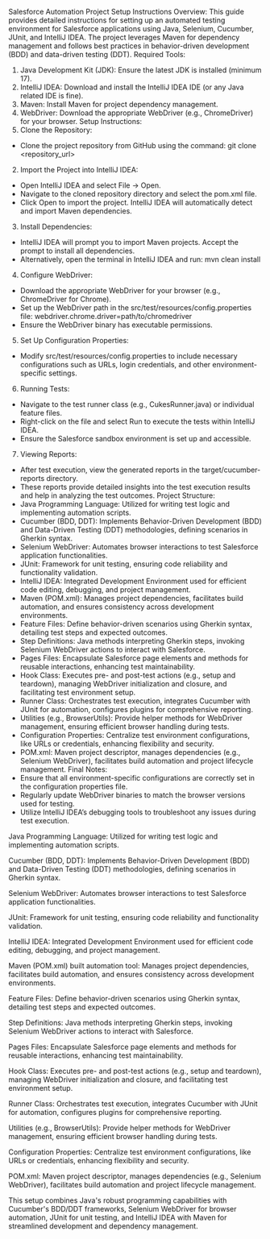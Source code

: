 Salesforce Automation Project Setup Instructions
Overview: This guide provides detailed instructions for setting up an automated testing environment for Salesforce applications using Java, Selenium, Cucumber, JUnit, and IntelliJ IDEA. 
The project leverages Maven for dependency management and follows best practices in behavior-driven development (BDD) and data-driven testing (DDT).
Required Tools:
1.	Java Development Kit (JDK): Ensure the latest JDK is installed (minimum 17).
2.	IntelliJ IDEA: Download and install the IntelliJ IDEA IDE (or any Java related IDE is fine).
3.	Maven: Install Maven for project dependency management.
4.	WebDriver: Download the appropriate WebDriver (e.g., ChromeDriver) for your browser.
Setup Instructions:
1.	Clone the Repository:
*	Clone the project repository from GitHub using the command:
git clone <repository_url>
2.	Import the Project into IntelliJ IDEA:
*	Open IntelliJ IDEA and select File -> Open.
*	Navigate to the cloned repository directory and select the pom.xml file.
*	Click Open to import the project. IntelliJ IDEA will automatically detect and import Maven dependencies.
3.	Install Dependencies:
*	IntelliJ IDEA will prompt you to import Maven projects. Accept the prompt to install all dependencies.
*	Alternatively, open the terminal in IntelliJ IDEA and run:
mvn clean install
4.	Configure WebDriver:
*	Download the appropriate WebDriver for your browser (e.g., ChromeDriver for Chrome).
*	Set up the WebDriver path in the src/test/resources/config.properties file:
webdriver.chrome.driver=path/to/chromedriver
*	Ensure the WebDriver binary has executable permissions.

5.	Set Up Configuration Properties:
*	Modify src/test/resources/config.properties to include necessary configurations such as URLs, login credentials, and other environment-specific settings.
6.	Running Tests:
*	Navigate to the test runner class (e.g., CukesRunner.java) or individual feature files.
*	Right-click on the file and select Run to execute the tests within IntelliJ IDEA.
*	Ensure the Salesforce sandbox environment is set up and accessible.
7.	Viewing Reports:
*	After test execution, view the generated reports in the target/cucumber-reports directory.
*	These reports provide detailed insights into the test execution results and help in analyzing the test outcomes.
Project Structure:
*	Java Programming Language: Utilized for writing test logic and implementing automation scripts.
*	Cucumber (BDD, DDT): Implements Behavior-Driven Development (BDD) and Data-Driven Testing (DDT) methodologies, defining scenarios in Gherkin syntax.
*	Selenium WebDriver: Automates browser interactions to test Salesforce application functionalities.
*	JUnit: Framework for unit testing, ensuring code reliability and functionality validation.
*	IntelliJ IDEA: Integrated Development Environment used for efficient code editing, debugging, and project management.
*	Maven (POM.xml): Manages project dependencies, facilitates build automation, and ensures consistency across development environments.
*	Feature Files: Define behavior-driven scenarios using Gherkin syntax, detailing test steps and expected outcomes.
*	Step Definitions: Java methods interpreting Gherkin steps, invoking Selenium WebDriver actions to interact with Salesforce.
*	Pages Files: Encapsulate Salesforce page elements and methods for reusable interactions, enhancing test maintainability.
*	Hook Class: Executes pre- and post-test actions (e.g., setup and teardown), managing WebDriver initialization and closure, and facilitating test environment setup.
*	Runner Class: Orchestrates test execution, integrates Cucumber with JUnit for automation, configures plugins for comprehensive reporting.
*	Utilities (e.g., BrowserUtils): Provide helper methods for WebDriver management, ensuring efficient browser handling during tests.
*	Configuration Properties: Centralize test environment configurations, like URLs or credentials, enhancing flexibility and security.
*	POM.xml: Maven project descriptor, manages dependencies (e.g., Selenium WebDriver), facilitates build automation and project lifecycle management.
Final Notes:
*	Ensure that all environment-specific configurations are correctly set in the configuration properties file.
*	Regularly update WebDriver binaries to match the browser versions used for testing.
*	Utilize IntelliJ IDEA’s debugging tools to troubleshoot any issues during test execution.

Java Programming Language: Utilized for writing test logic and implementing automation scripts.

Cucumber (BDD, DDT): Implements Behavior-Driven Development (BDD) and Data-Driven Testing (DDT) methodologies, defining scenarios in Gherkin syntax.

Selenium WebDriver: Automates browser interactions to test Salesforce application functionalities.

JUnit: Framework for unit testing, ensuring code reliability and functionality validation.

IntelliJ IDEA: Integrated Development Environment used for efficient code editing, debugging, and project management.

Maven (POM.xml) built automation tool: Manages project dependencies, facilitates build automation, and ensures consistency across development environments.

Feature Files: Define behavior-driven scenarios using Gherkin syntax, detailing test steps and expected outcomes.

Step Definitions: Java methods interpreting Gherkin steps, invoking Selenium WebDriver actions to interact with Salesforce.

Pages Files: Encapsulate Salesforce page elements and methods for reusable interactions, enhancing test maintainability.

Hook Class: Executes pre- and post-test actions (e.g., setup and teardown), managing WebDriver initialization and closure, and facilitating test environment setup.

Runner Class: Orchestrates test execution, integrates Cucumber with JUnit for automation, configures plugins for comprehensive reporting.

Utilities (e.g., BrowserUtils): Provide helper methods for WebDriver management, ensuring efficient browser handling during tests.

Configuration Properties: Centralize test environment configurations, like URLs or credentials, enhancing flexibility and security.

POM.xml: Maven project descriptor, manages dependencies (e.g., Selenium WebDriver), facilitates build automation and project lifecycle management.

This setup combines Java's robust programming capabilities with Cucumber's BDD/DDT frameworks, Selenium WebDriver for browser automation, 
JUnit for unit testing, and IntelliJ IDEA with Maven for streamlined development and dependency management.
